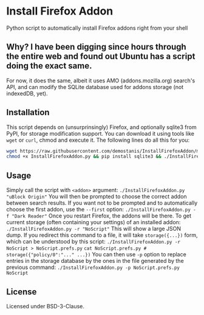 # Install Firefox Addon
Python script to automatically install Firefox addons right from your shell

## Why? I have been digging since hours through the entire web and found out Ubuntu has a script doing the exact same.
For now, it does the same, albeit it uses AMO (addons.mozilla.org) search's API,
and can modify the SQLite database used for addons storage (not indexedDB, yet).

## Installation
This script depends on (unsurprinsingly) Firefox, and optionally sqlite3 from PyPI, for storage modification support.
You can download it using tools like `wget` or `curl`, chmod and execute it. The following lines do all this for you:
```sh
wget https://raw.githubusercontent.com/demostanis/InstallFirefoxAddon/main/InstallFirefoxAddon.py && \
chmod +x InstallFirefoxAddon.py && pip install sqlite3 && ./InstallFirefoxAddon.py --help
```

## Usage
Simply call the script with `<addon>` argument:
`./InstallFirefoxAddon.py "uBlock Origin"`
You will then be prompted to choose the correct addon between search results.
If you want not to be prompted and to automatically choose the first addon, use the `--first` option:
`./InstallFirefoxAddon.py -f "Dark Reader"`
Once you restart Firefox, the addons will be there.
To get current storage (often containing your settings) of an installed addon:
`./InstallFirefoxAddon.py -r "NoScript"`
This will show a large JSON dump.
If you redirect this command to a file, it will take `storage({...})` form, which can be understood by this script:
`./InstallFirefoxAddon.py -r NoScript > NoScript.prefs.py`
`cat NoScript.prefs.py # storage({"policy/0":"..." ...})`
You can then use `-p` option to replace entries in the storage database by the ones in the file generated by the previous command:
`./InstallFirefoxAddon.py -p NoScript.prefs.py NoScript`

## License
Licensed under BSD-3-Clause.
